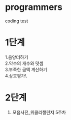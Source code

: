 # programmers
coding test 


# 1단계 

1.음양더하기 \
2.약수의 개수와 덧셈 \
3.부족한 금액 계산하기\
4.상호평가\


# 2단계
1. 모음사전_위클리챌린지 5주차
